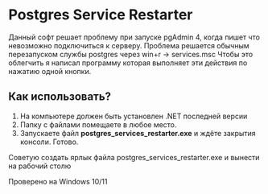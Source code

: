 # Postgres Service Restarter

Данный софт решает проблему при запуске pgAdmin 4, когда пишет что невозможно подключиться к серверу.
Проблема решается обычным перезапуском службы postgres через win+r -> services.msc
Чтобы это облегчить я написал программу которая выполняет эти действия по нажатию одной кнопки.

## Как использовать?

1. На компьютере должен быть установлен .NET последней версии
2. Папку с файлами помещаете в любое место.
3. Запускаете файл **postgres_services_restarter.exe** и ждёте закрытия консоли. Готово.

Советую создать ярлык файла postgres_services_restarter.exe и вынести на рабочий столю

Проверено на Windows 10/11
